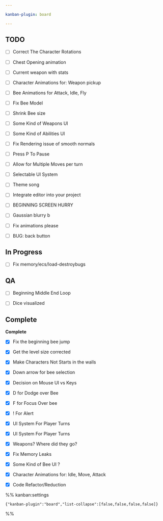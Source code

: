 ```yaml
---

kanban-plugin: board

---
```


## TODO

- [ ] Correct The Character Rotations
- [ ] Chest Opening animation
- [ ] Current weapon with stats
- [ ] Character Animations for: Weapon pickup
- [ ] Bee Animations for Attack, Idle, Fly
- [ ] Fix Bee Model
- [ ] Shrink Bee size
- [ ] Some Kind of Weapons UI
- [ ] Some Kind of Abilities UI
- [ ] Fix Rendering issue of smooth normals
- [ ] Press P To Pause
- [ ] Allow for Multiple Moves per turn
- [ ] Selectable UI System
- [ ] Theme song
- [ ] Integrate editor into your project
- [ ] BEGINNING SCREEN HURRY
- [ ] Gaussian blurry b
- [ ] Fix animations please
- [ ] BUG: back button


## In Progress

- [ ] Fix memory/ecs/load-destroybugs


## QA

- [ ] Beginning Middle End Loop
- [ ] Dice visualized


## Complete

**Complete**
- [x] Fix the beginning bee jump
- [x] Get the level size corrected
- [x] Make Characters Not Starts in the walls
- [x] Down arrow for bee selection
- [x] Decision on Mouse UI vs Keys
- [x] D for Dodge over Bee
- [x] F for Focus Over bee
- [x] ! For Alert
- [x] UI System For Player Turns
- [x] UI System For Player Turns
- [x] Weapons? Where did they go?
- [x] Fix Memory Leaks
- [x] Some Kind of Bee UI ?
- [x] Character Animations for: Idle, Move, Attack
- [x] Code Refactor/Reduction




%% kanban:settings
```
{"kanban-plugin":"board","list-collapse":[false,false,false,false]}
```
%%